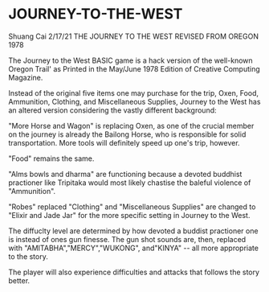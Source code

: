 # JOURNEY-TO-THE-WEST
Shuang Cai
2/17/21
THE JOURNEY TO THE WEST REVISED FROM OREGON 1978

The Journey to the West BASIC game is a hack version of the well-known Oregon Trail' 
as Printed in the May/June 1978 Edition of Creative Computing Magazine.

Instead of the original five items one may purchase for the trip,
Oxen, Food, Ammunition, Clothing, and Miscellaneous Supplies,
Journey to the West has an altered version considering the vastly different background:

"More Horse and Wagon" is replacing Oxen, as one of the crucial member on the journey
is already the Bailong Horse, who is responsible for solid transportation.
More tools will definitely speed up one's trip, however.

"Food" remains the same.

"Alms bowls and dharma" are functioning because a devoted buddhist practioner 
like Tripitaka would most likely chastise the baleful violence of "Ammunition". 

"Robes" replaced "Clothing" and "Miscellaneous Supplies" are changed to 
"Elixir and Jade Jar" for the more specific setting in Journey to the West.

The diffuclty level are determined by how devoted a buddist practioner one is instead
of ones gun finesse. The gun shot sounds are, then, replaced with 
"AMITABHA","MERCY","WUKONG", and"KINYA" -- all more appropriate to the story.

The player will also experience difficulties and attacks that follows the story better.
